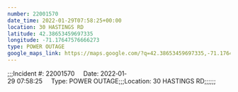 ```yaml
---
number: 22001570
date_time: 2022-01-29T07:58:25+00:00
location: 30 HASTINGS RD
latitude: 42.38653459697335
longitude: -71.17647576666273
type: POWER OUTAGE
google_maps_link: https://maps.google.com/?q=42.38653459697335,-71.17647576666273
---
```


;;;Incident #: 22001570     Date: 2022‐01‐29 07:58:25     Type: POWER OUTAGE;;;Location: 30 HASTINGS RD;;;;;;
